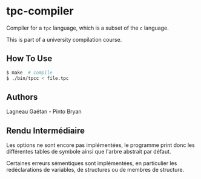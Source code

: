 # tpc-compiler

Compiler for a `tpc` language, which is a subset of the `c` language.

This is part of a university compilation course.

How To Use
------

```sh
$ make  # compile
$ ./bin/tpcc < file.tpc
```

Authors
------

Lagneau Gaétan - Pinto Bryan

Rendu Intermédiaire
------

Les options ne sont encore pas implémentées, le programme print donc les
différentes tables de symbole ainsi que l'arbre abstrait par défaut.

Certaines erreurs sémentiques sont implémentées, en particulier les
redéclarations de variables, de structures ou de membres de structure.

